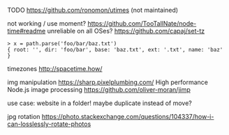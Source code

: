 
TODO https://github.com/ronomon/utimes (not maintained)

not working / use moment? https://github.com/TooTallNate/node-time#readme
unreliable on all OSes? https://github.com/capaj/set-tz



```
> x = path.parse('foo/bar/baz.txt')
{ root: '', dir: 'foo/bar', base: 'baz.txt', ext: '.txt', name: 'baz' }
```


timezones  http://spacetime.how/

img manipulation
   https://sharp.pixelplumbing.com/ High performance Node.js image processing
   https://github.com/oliver-moran/jimp



use case: website in a folder! maybe duplicate instead of move?

jpg rotation https://photo.stackexchange.com/questions/104337/how-i-can-losslessly-rotate-photos
